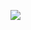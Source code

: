 [![](https://img.shields.io/badge/HSete-%23ECF0F1?style=for-the-badge&logo=youtube&logoColor=%23EE202A)](https://www.youtube.com/@HSete)
